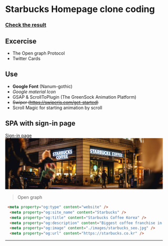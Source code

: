 # Starbucks Homepage clone coding

### <a href="https://candid-tartufo-8d3a83.netlify.app/">Check the result </a>

## Excercise
- The Open graph Protocol
- Twitter Cards

## Use
- **Google Font** (Nanum-gothic)
- _Google material Icon_
- GSAP & ScrollToPlugin (The GreenSock Animation Platform)
- ~~Swiper (https://swiperjs.com/get-started)~~
- Scroll Magic for starting animation by scroll

## SPA with sign-in page
[Sign-in page](https://candid-tartufo-8d3a83.netlify.app/signin/)
![Background](./images/signin_bg.jpg)

> Open graph
```html
 <meta property="og:type" content="website" />
  <meta property="og:site_name" content="Starbucks" />
  <meta property="og:title" content="Starbucks Coffee Korea" />
  <meta property="og:description" content="Biggest coffee franchise in 64 countries" />
  <meta property="og:image" content="./images/starbucks_seo.jpg" />
  <meta property="og:url" content="https://starbucks.co.kr" />

```

---